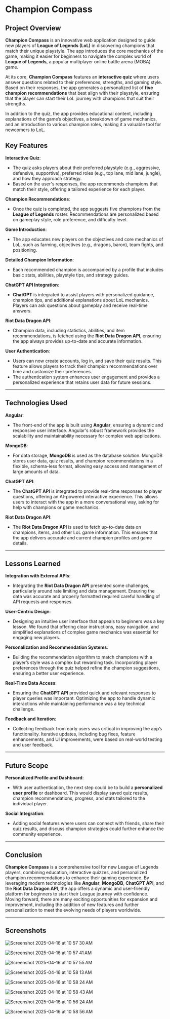 

# Champion Compass

## **Project Overview**

**Champion Compass** is an innovative web application designed to guide new players of **League of Legends (LoL)** in discovering champions that match their unique playstyle. The app introduces the core mechanics of the game, making it easier for beginners to navigate the complex world of **League of Legends**, a popular multiplayer online battle arena (MOBA) game. 

At its core, **Champion Compass** features an **interactive quiz** where users answer questions related to their preferences, strengths, and gaming style. Based on their responses, the app generates a personalized list of **five champion recommendations** that best align with their playstyle, ensuring that the player can start their LoL journey with champions that suit their strengths.

In addition to the quiz, the app provides educational content, including explanations of the game’s objectives, a breakdown of game mechanics, and an introduction to various champion roles, making it a valuable tool for newcomers to LoL.

## **Key Features**

**Interactive Quiz**:
   - The quiz asks players about their preferred playstyle (e.g., aggressive, defensive, supportive), preferred roles (e.g., top lane, mid lane, jungle), and how they approach strategy.
   - Based on the user's responses, the app recommends champions that match their style, offering a tailored experience for each player.
   
**Champion Recommendations**:
   - Once the quiz is completed, the app suggests five champions from the **League of Legends** roster. Recommendations are personalized based on gameplay style, role preference, and difficulty level.
   
**Game Introduction**:
   - The app educates new players on the objectives and core mechanics of LoL, such as farming, objectives (e.g., dragons, baron), team fights, and positioning.
   
**Detailed Champion Information**:
   - Each recommended champion is accompanied by a profile that includes basic stats, abilities, playstyle tips, and strategy guides.
   
**ChatGPT API Integration**:
   - **ChatGPT** is integrated to assist players with personalized guidance, champion tips, and additional explanations about LoL mechanics. Players can ask questions about gameplay and receive real-time answers.
   
**Riot Data Dragon API**:
   - Champion data, including statistics, abilities, and item recommendations, is fetched using the **Riot Data Dragon API**, ensuring the app always provides up-to-date and accurate information.

**User Authentication**:
   - Users can now create accounts, log in, and save their quiz results. This feature allows players to track their champion recommendations over time and customize their preferences.
   - The authentication system enhances user engagement and provides a personalized experience that retains user data for future sessions.

---

## **Technologies Used**

**Angular**:
   - The front-end of the app is built using **Angular**, ensuring a dynamic and responsive user interface. Angular's robust framework provides the scalability and maintainability necessary for complex web applications.
   
**MongoDB**:
   - For data storage, **MongoDB** is used as the database solution. MongoDB stores user data, quiz results, and champion recommendations in a flexible, schema-less format, allowing easy access and management of large amounts of data.
   
**ChatGPT API**:
   - The **ChatGPT API** is integrated to provide real-time responses to player questions, offering an AI-powered interactive experience. This allows users to interact with the app in a more conversational way, asking for help with champions or game mechanics.
   
**Riot Data Dragon API**:
   - The **Riot Data Dragon API** is used to fetch up-to-date data on champions, items, and other LoL game information. This ensures that the app delivers accurate and current champion profiles and game details.

---

## **Lessons Learned**

**Integration with External APIs**:
   - Integrating the **Riot Data Dragon API** presented some challenges, particularly around rate limiting and data management. Ensuring the data was accurate and properly formatted required careful handling of API requests and responses.
   
**User-Centric Design**:
   - Designing an intuitive user interface that appeals to beginners was a key lesson. We found that offering clear instructions, easy navigation, and simplified explanations of complex game mechanics was essential for engaging new players.

**Personalization and Recommendation Systems**:
   - Building the recommendation algorithm to match champions with a player’s style was a complex but rewarding task. Incorporating player preferences through the quiz helped refine the champion suggestions, ensuring a better user experience.

**Real-Time Data Access**:
   - Ensuring the **ChatGPT API** provided quick and relevant responses to player queries was important. Optimizing the app to handle dynamic interactions while maintaining performance was a key technical challenge.

**Feedback and Iteration**:
   - Collecting feedback from early users was critical in improving the app’s functionality. Iterative updates, including bug fixes, feature enhancements, and UI improvements, were based on real-world testing and user feedback.

---

## **Future Scope**

**Personalized Profile and Dashboard**:
   - With user authentication, the next step could be to build a **personalized user profile** or dashboard. This would display saved quiz results, champion recommendations, progress, and stats tailored to the individual player.

**Social Integration**:
   - Adding social features where users can connect with friends, share their quiz results, and discuss champion strategies could further enhance the community experience.
   
---

## **Conclusion**

**Champion Compass** is a comprehensive tool for new League of Legends players, combining education, interactive quizzes, and personalized champion recommendations to enhance their gaming experience. By leveraging modern technologies like **Angular**, **MongoDB**, **ChatGPT API**, and the **Riot Data Dragon API**, the app offers a dynamic and user-friendly platform for beginners to start their League journey with confidence. Moving forward, there are many exciting opportunities for expansion and improvement, including the addition of new features and further personalization to meet the evolving needs of players worldwide.

---

## **Screenshots**


![Screenshot 2025-04-16 at 10 57 30 AM](https://github.com/user-attachments/assets/a69ed101-43b2-4ce0-8855-a99fe2a85c17)

![Screenshot 2025-04-16 at 10 57 41 AM](https://github.com/user-attachments/assets/efaba2e3-ef82-47f8-9ac3-91ae7ba3d38d)

![Screenshot 2025-04-16 at 10 57 55 AM](https://github.com/user-attachments/assets/9690a43e-ea3d-465d-9894-143c80301a1c)

![Screenshot 2025-04-16 at 10 58 13 AM](https://github.com/user-attachments/assets/454e7d6d-e58b-4edd-aea5-379b4729f652)

![Screenshot 2025-04-16 at 10 58 24 AM](https://github.com/user-attachments/assets/dd9307ab-ad5e-4d91-a5a7-a4ac733898dd)

![Screenshot 2025-04-16 at 10 58 43 AM](https://github.com/user-attachments/assets/183b96c9-142f-4874-a8b7-c514e03e64f3)

![Screenshot 2025-04-16 at 10 56 24 AM](https://github.com/user-attachments/assets/dfa00102-ab20-43a0-87af-dd4a68ad37c6)

![Screenshot 2025-04-16 at 10 58 56 AM](https://github.com/user-attachments/assets/fa00edc3-17cb-43dd-9665-76d602653a21)


